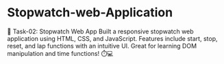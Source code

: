 # Stopwatch-web-Application
🚀 Task-02: Stopwatch Web App Built a responsive stopwatch web application using HTML, CSS, and JavaScript. Features include start, stop, reset, and lap functions with an intuitive UI. Great for learning DOM manipulation and time functions! ⏱️💻
